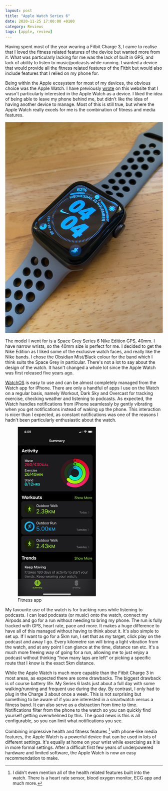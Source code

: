```yaml
--- 
layout: post 
title: "Apple Watch Series 6" 
date: 2020-11-25 17:00:00 +0100
category: Reviews 
tags: [apple, review] 
--- 
```


Having spent most of the year wearing a Fitbit Charge 3, I came to realise that I loved the fitness related features of the device but wanted more from it. What was particularly lacking for me was the lack of built in GPS, and lack of ability to listen to music/podcasts while running. I wanted a device that would provide all the fitness related features of the Fitbit but would also include features that I relied on my phone for.

Being within the Apple ecosystem for most of my devices, the obvious choice was the Apple Watch. I have previously [wrote][awatch15] on this website that I wasn't particularly interested in the Apple Watch as a device. I liked the idea of being able to leave my phone behind me, but didn't like the idea of having another device to manage. Most of this is still true, but where the Apple Watch really excels for me is the combination of fitness and media features. 

<center>
	<img src="/images/2020/11/apple-watch.png" alt="Apple Watch Series 6" class="image-single" />
</center>

The model I went for is a Space Grey Series 6 Nike Edition GPS, 40mm. I have narrow wrists, so the 40mm size is perfect for me. I decided to get the Nike Edition as I liked some of the exclusive watch faces, and really like the Nike bands. I chose the Obsidian Mist/Black colour for the band which I think suits the Space Grey in particular. There's not a lot to say about the design of the watch. It hasn't changed a whole lot since the Apple Watch was first released five years ago. 

[WatchOS][watchOS] is easy to use and can be almost completely managed from the Watch app for iPhone. There are only a handful of apps I use on the Watch on a regular basis, namely Workout, Dark Sky and Overcast for tracking exercise, checking weather and listening to podcasts. As expected, the Watch handles notifications from iPhone seamlessly by gently vibrating when you get notifications instead of waking up the phone. This interaction is nicer than I expected, as constant notifications was one of the reasons I hadn't been particularly enthusiastic about the watch.

<figure>
	<img src="/images/2020/11/fitness-app.png" width="250" />
	<figcaption>Fitness app</figcaption>
</figure>

My favourite use of the watch is for tracking runs while listening to podcasts. I can load podcasts (or music) onto the watch, connect my Airpods and go for a run without needing to bring my phone. The run is fully tracked with GPS, heart rate, pace and more. It makes a huge difference to have all of this managed without having to think about it. It's also simple to set up. If I want to go for a 5km run, I set that as my target, click play on the podcast and away I go. Every kilometre ran will bring a light vibration from the watch, and at any point I can glance at the time, distance ran etc. It's a much more freeing way of going for a run, allowing me to just enjoy a podcast without thinking "how many laps are left" or picking a specific route that I know is the exact 5km distance. 

While the Apple Watch is much more capable than the Fitbit Charge 3 in most areas, as expected there are some drawbacks. The biggest drawback is of course battery life. My Series 6 lasts just about a full day with some walking/running and frequent use during the day. By contrast, I only had to plug in the Charge 3 about once a week. This is not surprising but something to be aware of if you are interested in a smartwatch versus a fitness band. It can also serve as a distraction from time to time. Notifications filter from the phone to the watch so you can quickly find yourself getting overwhelmed by this. The good news is this is all configurable, so you can limit what notifications you see. 

Combining impressive health and fitness features [^1] with phone-like media features, the Apple Watch is a powerful device that can be used in lots of different settings. It's equally at home on your wrist while exercising as it is in more formal settings. After a difficult first few years of underpowered hardware and limited software, the Apple Watch is now an easy recommendation to make.

[^1]: I didn't even mention all of the health related features built into the watch. There is a heart rate sensor, blood oxygen monitor, ECG app and much more.

[awatch15]:https://colm.io/2015/12/17/apple-watch-follow-up/
[watchOS]:https://en.wikipedia.org/wiki/WatchOS
